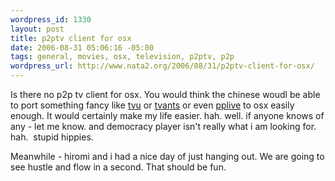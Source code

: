 ```yaml
--- 
wordpress_id: 1330
layout: post
title: p2ptv client for osx
date: 2006-08-31 05:06:16 -05:00
tags: general, movies, osx, television, p2ptv, p2p
wordpress_url: http://www.nata2.org/2006/08/31/p2ptv-client-for-osx/
---
```

Is there no p2p tv client for osx. You would think the chinese woudl be able to port something fancy like <a href="http://tvunetworks.com/">tvu</a> or <a href="http://cache.tvants.com/">tvants</a> or even <a href="http://www.pplive.com">pplive</a> to osx easily enough. It would certainly make my life easier. hah. well. if anyone knows of any - let me know. and democracy player isn't really what i am looking for. hah.  stupid hippies.

Meanwhile - hiromi and i had a nice day of just hanging out. We are going to see hustle and flow in a second. That should be fun.
